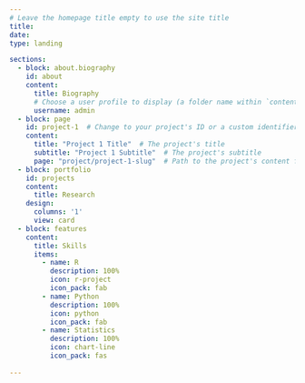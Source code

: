 ```yaml
---
# Leave the homepage title empty to use the site title
title:
date: 
type: landing

sections:
  - block: about.biography
    id: about
    content:
      title: Biography
      # Choose a user profile to display (a folder name within `content/authors/`)
      username: admin
  - block: page
    id: project-1  # Change to your project's ID or a custom identifier
    content:
      title: "Project 1 Title"  # The project's title
      subtitle: "Project 1 Subtitle"  # The project's subtitle
      page: "project/project-1-slug"  # Path to the project's content file without `.md` extension
  - block: portfolio
    id: projects
    content:
      title: Research
    design:
      columns: '1'
      view: card
  - block: features
    content:
      title: Skills
      items:
        - name: R
          description: 100%
          icon: r-project
          icon_pack: fab
        - name: Python
          description: 100%
          icon: python
          icon_pack: fab
        - name: Statistics
          description: 100%
          icon: chart-line
          icon_pack: fas
  
---
```

